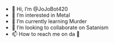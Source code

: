 - 👋 Hi, I’m @JoJoBot420
- 👀 I’m interested in Metal
- 🌱 I’m currently learning Murder
- 💞️ I’m looking to collaborate on Satanism
- 📫 How to reach me on da 🤳

<!---
JoJoBot420/JoJoBot420 is a ✨ special ✨ repository because its `README.md` (this file) appears on your GitHub profile.
You can click the Preview link to take a look at your changes.
--->

